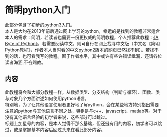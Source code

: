 # 简明python入门

此部分包含了初步的python3入门。  
本人是大约在2013年前后通过网上学习的python，幸运的是找到的教程非常适合本人的需求：简明，若读者也需要一份更权威的简明教程，个人推荐此教程：[《A Byte of Python》](https://python.swaroopch.com/)，若需要阅读中文，则可自行在网上找寻中文版（中文名《简明Python教程》，作者本人当时看的中文python2版本的网页已然找不到）。若找不到的话，也可看我写的教程。囿于作者水平，其中或许有些许错误纰漏，还请各位读者海涵,不吝赐教。

## 内容

此教程将会和大部分教程一样，从数据类型、分支结构（判断与循环）、函数、类与对象几个方面讲述如何使用python语言。  
特别地，为了让其他语言使用者更好地了解python，会在某些地方特别指出需要注意的python与其他语言不同之处，特别是与c++、javascript、matlab等。对于没有其他语言经验的初学者来说，这些部分可以跳过。  
标题上加星号的内容，是本人觉得不那么基础，但还挺有用的内容，初学者可以跳过，或是掌握基本内容后回过头来在看此部分内容。

